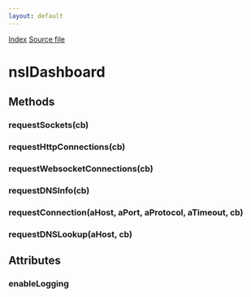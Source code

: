 ```yaml
---
layout: default
---
```

<div id='links'><a href="../index.html">Index</a>
<a href="http://dxr.mozilla.org/mozilla-central/source/netwerk/base/public/nsIDashboard.idl">Source file</a>
</div>

# nsIDashboard #

## Methods ##

### requestSockets(cb) ###

### requestHttpConnections(cb) ###

### requestWebsocketConnections(cb) ###

### requestDNSInfo(cb) ###

### requestConnection(aHost, aPort, aProtocol, aTimeout, cb) ###

### requestDNSLookup(aHost, cb) ###

## Attributes ##

### enableLogging ###
